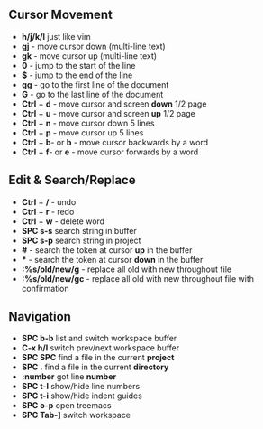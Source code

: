 ## Cursor Movement
* **h/j/k/l** just like vim
* **gj** - move cursor down (multi-line text)
* **gk** - move cursor up (multi-line text)
* **0** - jump to the start of the line
* **$** - jump to the end of the line
* **gg** - go to the first line of the document
* **G** - go to the last line of the document
* **Ctrl** + **d** - move cursor and screen **down** 1/2 page
* **Ctrl** + **u** - move cursor and screen **up** 1/2 page
* **Ctrl** + **n** - move cursor down 5 lines
* **Ctrl** + **p** - move cursor up 5 lines
* **Ctrl** + **b**- or **b** - move cursor backwards by a word
* **Ctrl** + **f**- or **e** - move cursor forwards by a word

## Edit & Search/Replace
* **Ctrl** + **/** - undo
* **Ctrl** + **r** - redo
* **Ctrl** + **w** - delete word
* **SPC s-s** search string in buffer
* **SPC s-p** search string in project
* **#** - search the token at cursor **up** in the buffer
* <b>*</b> - search the token at cursor **down** in the buffer
* **:%s/old/new/g** - replace all old with new throughout file
* **:%s/old/new/gc** - replace all old with new throughout file with confirmation

## Navigation
* **SPC b-b** list and switch workspace buffer
* **C-x h/l** switch prev/next workspace buffer
* **SPC SPC** find a file in the current **project**
* **SPC .** find a file in the current **directory**
* **:number** got line **number**
* **SPC t-l** show/hide line numbers
* **SPC t-i** show/hide indent guides
* **SPC o-p** open treemacs
* **SPC Tab-]** switch workspace
